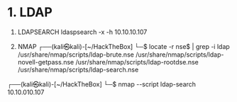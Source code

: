 # 1. LDAP

1. LDAPSEARCH 
ldaspsearch -x -h 10.10.10.107

2. NMAP
┌──(kali㉿kali)-[~/HackTheBox]
└─$ locate -r nse$ | grep -i ldap
/usr/share/nmap/scripts/ldap-brute.nse
/usr/share/nmap/scripts/ldap-novell-getpass.nse
/usr/share/nmap/scripts/ldap-rootdse.nse
/usr/share/nmap/scripts/ldap-search.nse

┌──(kali㉿kali)-[~/HackTheBox]
└─$ nmap --script ldap-search 10.10.010.107

